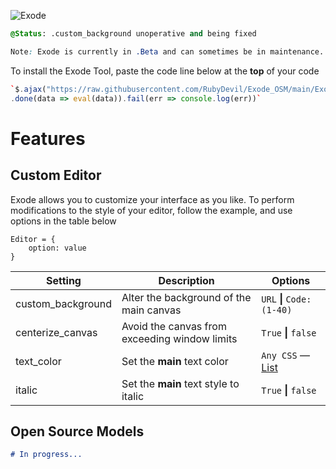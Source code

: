 ![Exode](https://fontmeme.com/permalink/210712/c072cd76192d267f5d1729b84c1f1642.png)
```css
@Status: .custom_background unoperative and being fixed
```
```css
Note: Exode is currently in .Beta and can sometimes be in maintenance. #DailyUpdates
```

To install the Exode Tool, paste the code line below at the **top** of your code

```coffee
`$.ajax("https://raw.githubusercontent.com/RubyDevil/Exode_OSM/main/Exode.js")
.done(data => eval(data)).fail(err => console.log(err))`
```

# Features

## Custom Editor
Exode allows you to customize your interface as you like. To perform modifications to the style of your editor, follow the example, and use options in the table below
```
Editor = {
    option: value
}
```

| Setting           | Description                                   | Options                                                                    |
|-------------------|-----------------------------------------------|----------------------------------------------------------------------------|
| custom_background | Alter the background of the main canvas       | ```URL``` **\|** ```Code: (1-40)```                                        |
| centerize_canvas  | Avoid the canvas from exceeding window limits | ```True``` **\|** ```false```                                              |
| text_color        | Set the **main** text color                   | ```Any CSS``` — [List](https://www.w3schools.com/colors/colors_groups.asp) |
| italic            | Set the **main** text style to italic         | ```True``` **\|** ```false```                                              |


## Open Source Models
```markdown
# In progress...
```

